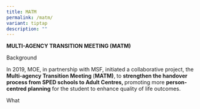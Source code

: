 ```yaml
---
title: MATM
permalink: /matm/
variant: tiptap
description: ""
---
```

<p><strong>MULTI-AGENCY TRANSITION MEETING (MATM)</strong>
</p>
<p>Background</p>
<p>In 2019, MOE, in partnership with MSF, initiated a collaborative project,
the <strong>Multi-agency Transition Meeting </strong>(<strong>MATM)</strong>,<strong> </strong>to <strong>strengthen the handover process from SPED schools to Adult Centres, </strong>promoting
more <strong>person-centred planning</strong> for the student to enhance
quality of life outcomes.&nbsp;</p>
<p></p>
<p>What</p>